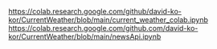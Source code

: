
https://colab.research.google.com/github/david-ko-kor/CurrentWeather/blob/main/current_weather_colab.ipynb
https://colab.research.google.com/github.com/david-ko-kor/CurrentWeather/blob/main/newsApi.ipynb



